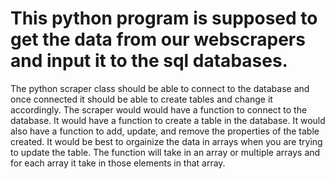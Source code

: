 # This python program is supposed to get the data from our webscrapers and input it to the sql databases.
The python scraper class should be able to connect to the database and once connected it should be able to create tables and change it accordingly. The scraper would would have a function to connect to the database. It would have a function to create a table in the database. It would also have a function to add, update, and remove the properties of the table created. It would be best to orgainize the data in arrays when you are trying to update the table. The function will take in an array or multiple arrays and for each array it take in those elements in that array. 